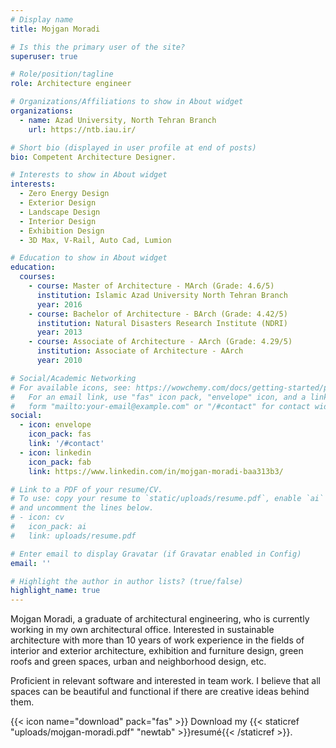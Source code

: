 ```yaml
---
# Display name
title: Mojgan Moradi

# Is this the primary user of the site?
superuser: true

# Role/position/tagline
role: Architecture engineer

# Organizations/Affiliations to show in About widget
organizations:
  - name: Azad University, North Tehran Branch
    url: https://ntb.iau.ir/

# Short bio (displayed in user profile at end of posts)
bio: Competent Architecture Designer.

# Interests to show in About widget
interests:
  - Zero Energy Design
  - Exterior Design
  - Landscape Design
  - Interior Design
  - Exhibition Design
  - 3D Max, V-Rail, Auto Cad, Lumion

# Education to show in About widget
education:
  courses:
    - course: Master of Architecture - MArch (Grade: 4.6/5)
      institution: Islamic Azad University North Tehran Branch
      year: 2016
    - course: Bachelor of Architecture - BArch (Grade: 4.42/5)
      institution: Natural Disasters Research Institute (NDRI)
      year: 2013
    - course: Associate of Architecture - AArch (Grade: 4.29/5)
      institution: Associate of Architecture - AArch
      year: 2010

# Social/Academic Networking
# For available icons, see: https://wowchemy.com/docs/getting-started/page-builder/#icons
#   For an email link, use "fas" icon pack, "envelope" icon, and a link in the
#   form "mailto:your-email@example.com" or "/#contact" for contact widget.
social:
  - icon: envelope
    icon_pack: fas
    link: '/#contact'
  - icon: linkedin
    icon_pack: fab
    link: https://www.linkedin.com/in/mojgan-moradi-baa313b3/

# Link to a PDF of your resume/CV.
# To use: copy your resume to `static/uploads/resume.pdf`, enable `ai` icons in `params.toml`,
# and uncomment the lines below.
# - icon: cv
#   icon_pack: ai
#   link: uploads/resume.pdf

# Enter email to display Gravatar (if Gravatar enabled in Config)
email: ''

# Highlight the author in author lists? (true/false)
highlight_name: true
---
```


Mojgan Moradi, a graduate of architectural engineering, who is currently working in my own architectural office. Interested in sustainable architecture with more than 10 years of work experience in the fields of interior and exterior architecture, exhibition and furniture design, green roofs and green spaces, urban and neighborhood design, etc.

Proficient in relevant software and interested in team work. I believe that all spaces can be beautiful and functional if there are creative ideas behind them.

{{< icon name="download" pack="fas" >}} Download my {{< staticref "uploads/mojgan-moradi.pdf" "newtab" >}}resumé{{< /staticref >}}.
